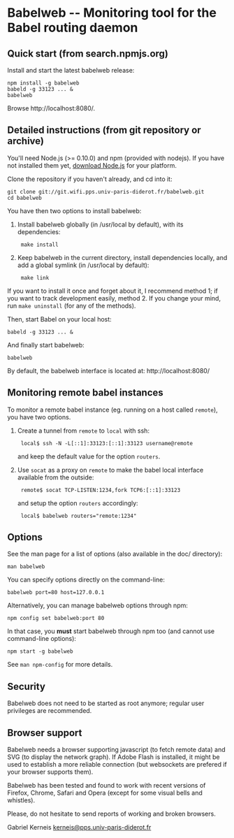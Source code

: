 Babelweb -- Monitoring tool for the Babel routing daemon
==========================================================

Quick start  (from search.npmjs.org)
-----------

Install and start the latest babelweb release:

    npm install -g babelweb
    babeld -g 33123 ... &
    babelweb

Browse http://localhost:8080/.

Detailed instructions (from git repository or archive)
---------------------

You'll need Node.js (>= 0.10.0) and npm (provided with nodejs).  If you have not
installed them yet, [download Node.js](http://nodejs.org/download/) for your
platform.

Clone the repository if you haven't already, and cd into it:

    git clone git://git.wifi.pps.univ-paris-diderot.fr/babelweb.git
    cd babelweb

You have then two options to install babelweb:

1. Install babelweb globally (in /usr/local by default), with its dependencies:

        make install

2. Keep babelweb in the current directory, install dependencies locally, and
   add a global symlink (in /usr/local by default):

        make link

If you want to install it once and forget about it, I recommend method 1; if
you want to track development easily, method 2.  If you change your mind, run
`make uninstall` (for any of the methods).

Then, start Babel on your local host:

    babeld -g 33123 ... &

And finally start babelweb:

    babelweb

By default, the babelweb interface is located at:
http://localhost:8080/


Monitoring remote babel instances
---------------------------------

To monitor a remote babel instance (eg. running on a host called `remote`), you
have two options.

1. Create a tunnel from `remote` to `local` with ssh:

        local$ ssh -N -L[::1]:33123:[::1]:33123 username@remote

   and keep the default value for the option `routers`.

2. Use `socat` as a proxy on `remote` to make the babel local interface
   available from the outside:

        remote$ socat TCP-LISTEN:1234,fork TCP6:[::1]:33123

   and setup the option `routers` accordingly:
   
        local$ babelweb routers="remote:1234"


Options
-------

See the man page for a list of options (also available in the doc/ directory):

    man babelweb

You can specify options directly on the command-line:

    babelweb port=80 host=127.0.0.1

Alternatively, you can manage babelweb options through npm:

    npm config set babelweb:port 80

In that case, you **must** start babelweb through npm too (and cannot use
command-line options):

    npm start -g babelweb

See `man npm-config` for more details.

Security
--------
 
Babelweb does not need to be started as root anymore; regular user privileges
are recommended.

Browser support
---------------

Babelweb needs a browser supporting javascript (to fetch remote data)
and SVG (to display the network graph).  If Adobe Flash is installed, it
might be used to establish a more reliable connection (but websockets
are prefered if your browser supports them).

Babelweb has been tested and found to work with recent versions of Firefox,
Chrome, Safari and Opera (except for some visual bells and whistles).

Please, do not hesitate to send reports of working and broken browsers.

Gabriel Kerneis <kerneis@pps.univ-paris-diderot.fr>
